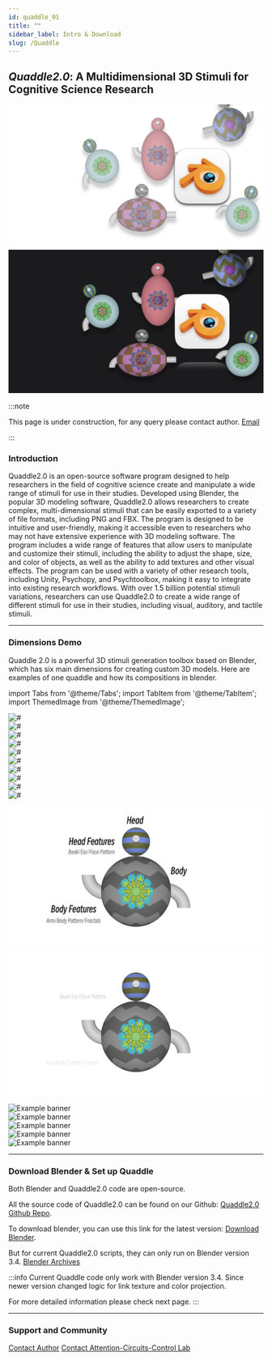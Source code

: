 ```yaml
---
id: quaddle_01
title: ""
sidebar_label: Intro & Download
slug: /Quaddle
---
```


## <i>Quaddle2.0</i>: A Multidimensional 3D Stimuli for Cognitive Science Research
![Docusaurus themed imag](../../static/img/website_imgs.002.png#gh-light-mode-only)![Docusaurus themed imag](../../static/img/website_imgs.002_dark.png#gh-dark-mode-only)

:::note

This page is under construction, for any query please contact author. [Email](mailto:xuan.wen@vanderbilt.edu)

:::

### Introduction
Quaddle2.0 is an open-source software program designed to help researchers in the field of cognitive science create and manipulate a wide range of stimuli for use in their studies. Developed using Blender, the popular 3D modeling software, Quaddle2.0 allows researchers to create complex, multi-dimensional stimuli that can be easily exported to a variety of file formats, including PNG and FBX. The program is designed to be intuitive and user-friendly, making it accessible even to researchers who may not have extensive experience with 3D modeling software. The program includes a wide range of features that allow users to manipulate and customize their stimuli, including the ability to adjust the shape, size, and color of objects, as well as the ability to add textures and other visual effects.  The program can be used with a variety of other research tools, including Unity, Psychopy, and Psychtoolbox, making it easy to integrate into existing research workflows. With over 1.5 billion potential stimuli variations, researchers can use Quaddle2.0 to create a wide range of different stimuli for use in their studies, including visual, auditory, and tactile stimuli.

---

### Dimensions Demo
Quaddle 2.0 is a powerful 3D stimuli generation toolbox based on Blender, which has six main dimensions for creating custom 3D models. Here are examples of one quaddle and how its compositions in blender.

import Tabs from '@theme/Tabs';
import TabItem from '@theme/TabItem';
import ThemedImage from '@theme/ThemedImage';


<div class="brand-wheel">
    <div class="brand-slide">
      <div class="logo-div">
        <img alt="#" src={require('../../static/img/Blender/scroll/example034.png').default}/>
      </div>
      <div class="logo-div">
        <img alt="#" src={require('../../static/img/Blender/scroll/example035.png').default}/>
      </div>
      <div class="logo-div">
        <img alt="#" src={require('../../static/img/Blender/scroll/example036.png').default}/>
      </div>
      <div class="logo-div">
        <img alt="#" src={require('../../static/img/Blender/scroll/example039.png').default}/>
      </div>
      <div class="logo-div">
        <img alt="#" src={require('../../static/img/Blender/scroll/example040.png').default}/>
      </div>
    </div>
    <div class="brand-slide delay">
      <div class="logo-div">
      <img alt="#" src={require('../../static/img/Blender/scroll/example034.png').default}/>
      </div>
      <div class="logo-div">
        <img alt="#" src={require('../../static/img/Blender/scroll/example035.png').default}/>
      </div>
      <div class="logo-div">
        <img alt="#" src={require('../../static/img/Blender/scroll/example036.png').default}/>
      </div>
      <div class="logo-div">
        <img alt="#" src={require('../../static/img/Blender/scroll/example039.png').default}/>
      </div>
      <div class="logo-div">
        <img alt="#" src={require('../../static/img/Blender/scroll/example040.png').default}/>
    </div>
    </div>
  </div>

<Tabs>
<TabItem value="image" label="Total">

![Docusaurus themed image](../../static/img/Blender/example005_cropped_example_large_light.png#gh-light-mode-only)![Docusaurus themed image](../../static/img/Blender/example005_cropped_example_large_dark.png#gh-dark-mode-only)

</TabItem>

<TabItem value="image1" label="Body">

<div className="image-container">
<img
  src={require('../../static/img/Blender/example001_cropped.png').default}
  alt="Example banner"
/>
</div>
</TabItem>

<TabItem value="image2" label="Pattern & Fractal">

<div className="image-container">
<img
  src={require('../../static/img/Blender/example002_cropped.png').default}
  alt="Example banner"
/>
</div>



</TabItem>
<TabItem value="image3" label="Arm">

<div className="image-container">
<img
  src={require('../../static/img/Blender/example003_cropped.png').default}
  alt="Example banner"
/>
</div>


</TabItem>
<TabItem value="image4" label="Head">

<div className="image-container">
<img
  src={require('../../static/img/Blender/example004_cropped.png').default}
  alt="Example banner"
/>
</div>


</TabItem>
<TabItem value="image5" label="Head Features">

<div className="image-container">
<img
  src={require('../../static/img/Blender/example005_cropped.png').default}
  alt="Example banner"
/>
</div>


</TabItem>
</Tabs>

---



### Download Blender & Set up Quaddle

Both Blender and Quaddle2.0 code are open-source.

All the source code of Quaddle2.0 can be found on our Github: [Quaddle2.0 Github Repo](https://github.com/xwen1765/blender-quaddle). 

To download blender, you can use this link for the latest version: [Download Blender](https://www.blender.org/download/). 

But for current Quaddle2.0 scripts, they can only run on Blender version 3.4. [Blender Archives](https://download.blender.org/release/)

:::info
Current Quaddle code only work with Blender version 3.4. Since newer version changed logic for link texture and color projection.

For more detailed information please check next page.
:::

---

### Support and Community
[Contact Author](mailto:xuan.wen@vanderbilt.edu)
[Contact Attention-Circuits-Control Lab](http://accl.psy.vanderbilt.edu)